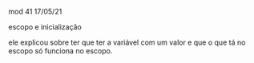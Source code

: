 mod 41                                                                                                17/05/21

escopo e inicialização

ele explicou sobre ter que ter a variável com um valor e que
o que tá no escopo só funciona no escopo. 